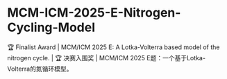 # MCM-ICM-2025-E-Nitrogen-Cycling-Model
🏆 Finalist Award | MCM/ICM 2025 E: A Lotka-Volterra based model of the nitrogen cycle. | 🏆 决赛入围奖 | MCM/ICM 2025 E题：一个基于Lotka-Volterra的氮循环模型。
